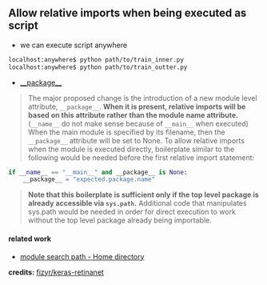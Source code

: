 ## Allow relative imports when being executed as script

* we can execute script anywhere
```bash
localhost:anywhere$ python path/to/train_inner.py
localhost:anywhere$ python path/to/train_outter.py
```
* [\_\_package\_\_](https://www.python.org/dev/peps/pep-0366/)
> The major proposed change is the introduction of a new module level attribute, `__package__`. **When it is present, relative imports will be based on this attribute rather than the module __name__ attribute.**(`__name__` do not make sense because of `__main__` when executed)
> When the main module is specified by its filename, then the `__package__` attribute will be set to None. To allow relative imports when the module is executed directly, boilerplate similar to the following would be needed before the first relative import statement:
```python
if __name__ == "__main__" and __package__ is None:
    __package__ = "expected.package.name"
```
> **Note that this boilerplate is sufficient only if the top level package is already accessible via `sys.path`.** Additional code that manipulates sys.path would be needed in order for direct execution to work without the top level package already being importable.

#### related work
* [module search path - Home directory](ModuleSearchPath.md)

**credits:**
[fizyr/keras-retinanet](https://github.com/fizyr/keras-retinanet/blob/a0d99cbb44b1eaa909c34c88833d501a83322767/keras_retinanet/bin/train.py#L28-L32)